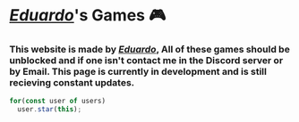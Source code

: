# ***[Eduardo](https://github.com/Eduardocreater)***'s Games :video_game:
### This website is made by ***[Eduardo](https://github.com/Eduardocreater)***, All of these games should be unblocked and if one isn't contact me in the Discord server or by Email. This page is currently in development and is still recieving constant updates.

```js
for(const user of users) 
  user.star(this);
```
